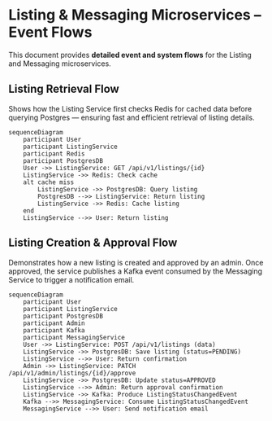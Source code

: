 # Listing & Messaging Microservices – Event Flows

This document provides **detailed event and system flows** for the Listing and Messaging microservices.

## Listing Retrieval Flow

Shows how the Listing Service first checks Redis for cached data before querying Postgres — ensuring fast and efficient
retrieval of listing details.

```mermaid
sequenceDiagram
    participant User
    participant ListingService
    participant Redis
    participant PostgresDB
    User ->> ListingService: GET /api/v1/listings/{id}
    ListingService ->> Redis: Check cache
    alt cache miss
        ListingService ->> PostgresDB: Query listing
        PostgresDB -->> ListingService: Return listing
        ListingService ->> Redis: Cache listing
    end
    ListingService -->> User: Return listing
```

## Listing Creation & Approval Flow

Demonstrates how a new listing is created and approved by an admin.
Once approved, the service publishes a Kafka event consumed by the Messaging Service to trigger a notification email.

```mermaid
sequenceDiagram
    participant User
    participant ListingService
    participant PostgresDB
    participant Admin
    participant Kafka
    participant MessagingService
    User ->> ListingService: POST /api/v1/listings (data)
    ListingService ->> PostgresDB: Save listing (status=PENDING)
    ListingService -->> User: Return confirmation
    Admin ->> ListingService: PATCH /api/v1/admin/listings/{id}/approve
    ListingService ->> PostgresDB: Update status=APPROVED
    ListingService -->> Admin: Return approval confirmation
    ListingService ->> Kafka: Produce ListingStatusChangedEvent
    Kafka -->> MessagingService: Consume ListingStatusChangedEvent
    MessagingService -->> User: Send notification email
```
